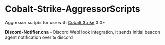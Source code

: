 # Cobalt-Strike-AggressorScripts

Aggressor scripts for use with [Cobalt Strike](https://cobaltstrike.com) 3.0+

**Discord-Notifier.cna** - Discord WebHook integration, it sends initial beacon agent notification over to discord

